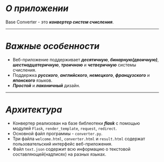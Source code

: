 # ***О приложении***
Base Converter - это ***конвертер систем счисления***.
___
# ***Важные особенности***
+ Веб-приложение поддерживает ***десятичную***, ***бинарную(двоичную)***, ***шестнадцатеричную***, ***троичною*** и ***четверичную*** системы счисления.
+ Поддержка ***русского***, ***английского***, ***немецкого***, ***французского*** и ***японского*** языков.
+ ***Простой*** и ***лаконичный*** дизайн.
___
# ***Архитектура***
+ Конвертер реализован на базе библеотеки ***flask*** с помощью модулей `Flask`, `render_template`, `request`, `redirect`.
+ Основной файл программы - `converter.py`.
+ Три файла `welcome.html`, `converter.html` и `result.html` содержат пользовательский интерфейс веб-приложения.
+ Файл `text.json` содержит всю информацию о текстовой составляющей(надписях) на разных языках.
